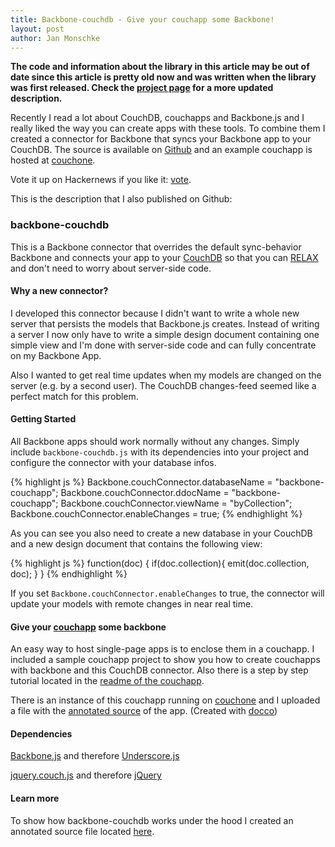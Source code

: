 ```yaml
---
title: Backbone-couchdb - Give your couchapp some Backbone!
layout: post
author: Jan Monschke
---
```


__The code and information about the library in this article may be out of date since this article is pretty old now and was written when the library was first released. Check the [project page](/projects/backbone-couchdb.html) for a more updated description.__

Recently I read a lot about CouchDB, couchapps and Backbone.js and I really liked the way you can create apps with these tools. To combine them I created a connector for Backbone that syncs your Backbone app to your CouchDB. The source is available on [Github](https://github.com/janmonschke/backbone-couchdb) and an example couchapp is hosted at [couchone](http://backbone.couchone.com/backbone-couchapp/_design/backbone-couchapp/index.html).
 
Vote it up on Hackernews if you like it: [vote](http://news.ycombinator.com/item?id=1898726).

This is the description that I also published on Github:

### backbone-couchdb

This is a Backbone connector that overrides the default sync-behavior Backbone and connects your app to your [CouchDB](https://github.com/apache/couchdb) so that you can [RELAX](http://vimeo.com/11852209) and don't need to worry about server-side code. 

#### Why a new connector?

I developed this connector because I didn't want to write a whole new server that persists 
the models that Backbone.js creates. Instead of writing a server I now only have to write a simple design document
containing one simple view and I'm done with server-side code and can fully concentrate on my Backbone App.

Also I wanted to get real time updates when my models are changed on the server (e.g. by a second user). The CouchDB changes-feed seemed 
like a perfect match for this problem.

#### Getting Started

All Backbone apps should work normally without any changes. Simply include `backbone-couchdb.js` with its dependencies into your project and configure the connector with your database infos.

{% highlight js %}
Backbone.couchConnector.databaseName = "backbone-couchapp";
Backbone.couchConnector.ddocName = "backbone-couchapp";
Backbone.couchConnector.viewName = "byCollection";
Backbone.couchConnector.enableChanges = true;
{% endhighlight %}

As you can see you also need to create a new database in your CouchDB and a new design document that contains the following view:

{% highlight js %}
function(doc) {
  if(doc.collection){
    emit(doc.collection, doc);
  }
}
{% endhighlight %}

If you set `Backbone.couchConnector.enableChanges` to true, the connector will update your models with remote changes in near real time.

#### Give your [couchapp](https://github.com/couchapp/couchapp) some backbone

An easy way to host single-page apps is to enclose them in a couchapp. I included a sample couchapp project to show you how to create 
couchapps with backbone and this CouchDB connector. Also there is a step by step tutorial located in the [readme of the couchapp](https://github.com/janmonschke/backbone-couchdb/blob/master/backbone-couchapp/README.md).

There is an instance of this couchapp running on [couchone](http://backbone.couchone.com/backbone-couchapp/_design/backbone-couchapp/index.html) and I uploaded a file with the [annotated source](http://janmonschke.github.com/backbone-couchdb/app.html) of the app. (Created with [docco](https://github.com/jashkenas/docco))

#### Dependencies

[Backbone.js](https://github.com/documentcloud/backbone) and therefore [Underscore.js](https://github.com/documentcloud/underscore)

[jquery.couch.js](https://github.com/apache/couchdb/blob/trunk/share/www/script/jquery.couch.js) and therefore [jQuery](http://www.jquery.com/)


#### Learn more

To show how backbone-couchdb works under the hood I created an annotated source file located [here](http://janmonschke.github.com/backbone-couchdb/backbone-couchdb.html).